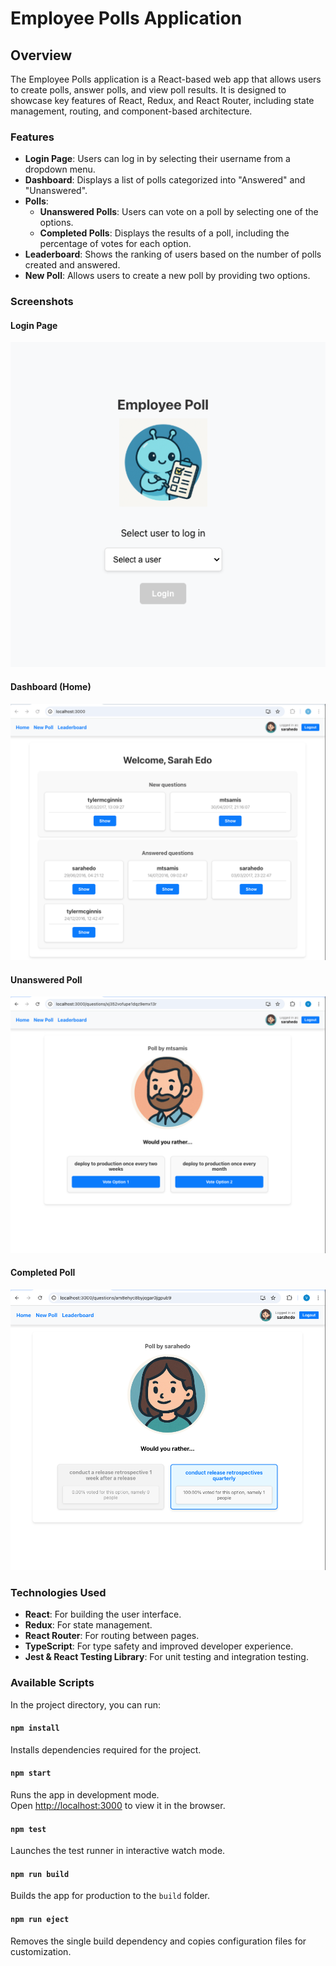 # Employee Polls Application

## Overview

The Employee Polls application is a React-based web app that allows users to create polls, answer polls, and view poll results. It is designed to showcase key features of React, Redux, and React Router, including state management, routing, and component-based architecture.

### Features

- **Login Page**: Users can log in by selecting their username from a dropdown menu.
- **Dashboard**: Displays a list of polls categorized into "Answered" and "Unanswered".
- **Polls**:
  - **Unanswered Polls**: Users can vote on a poll by selecting one of the options.
  - **Completed Polls**: Displays the results of a poll, including the percentage of votes for each option.
- **Leaderboard**: Shows the ranking of users based on the number of polls created and answered.
- **New Poll**: Allows users to create a new poll by providing two options.

### Screenshots

#### Login Page
![Login Page](doc/assets/login.png)

#### Dashboard (Home)
![Dashboard](doc/assets/dashboard.png)

#### Unanswered Poll
![Unanswered Poll](doc/assets/not-finished-poll.png)

#### Completed Poll
![Completed Poll](doc/assets/finished-poll.png)

### Technologies Used

- **React**: For building the user interface.
- **Redux**: For state management.
- **React Router**: For routing between pages.
- **TypeScript**: For type safety and improved developer experience.
- **Jest & React Testing Library**: For unit testing and integration testing.

### Available Scripts

In the project directory, you can run:

#### `npm install`
Installs dependencies required for the project.

#### `npm start`
Runs the app in development mode.\
Open [http://localhost:3000](http://localhost:3000) to view it in the browser.

#### `npm test`
Launches the test runner in interactive watch mode.

#### `npm run build`
Builds the app for production to the `build` folder.

#### `npm run eject`
Removes the single build dependency and copies configuration files for customization.